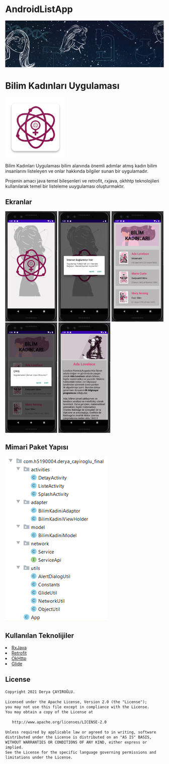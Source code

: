 # AndroidListApp
<p align="center">
<img src="https://github.com/deryacayiroglu/AndroidListApp/blob/master/images/banner.jpg"/>
</p>

# Bilim Kadınları Uygulaması

![appicon](https://github.com/deryacayiroglu/AndroidListApp/blob/master/images/logo.png)

Bilim Kadınları Uygulaması bilim alanında önemli adımlar atmış kadın bilim insanlarını listeleyen ve onlar hakkında bilgiler sunan bir uygulamadır.

Projenin amacı java temel bileşenleri ve retrofit, rxjava, okhhtp teknolojileri kullanılarak temel bir listeleme uuygulaması oluşturmaktır.

<h2 id="Ekranlar">Ekranlar</h2>
<p>
  <img height= "350"  src="https://github.com/deryacayiroglu/AndroidListApp/blob/master/Screens/SplashEkrani.PNG" />
  <img height= "350"  src="https://github.com/deryacayiroglu/AndroidListApp/blob/master/Screens/InternetYokDialog.PNG" />
  <img height= "350"  src="https://github.com/deryacayiroglu/AndroidListApp/blob/master/Screens/ListeEkrani.PNG" />
  <img height= "350"  src="https://github.com/deryacayiroglu/AndroidListApp/blob/master/Screens/CikisDialog.PNG" />
  <img height= "350"  src="https://github.com/deryacayiroglu/AndroidListApp/blob/master/Screens/DetayEkrani.PNG" />

</p>

## Mimari Paket Yapısı

![Architecture](https://github.com/deryacayiroglu/AndroidListApp/blob/master/images/MimariPaketYapisi.PNG)

## Kullanılan Teknolijiler
<li><a href="https://github.com/ReactiveX/RxJava">RxJava</a></li>
<li><a href="https://square.github.io/retrofit/">Retrofit</a></li>
<li><a href="https://github.com/square/okhttp">OkHttp</a></li>
<li><a href="https://github.com/bumptech/glide">Glide</a></li>

License
--------


    Copyright 2021 Derya ÇAYIROĞLU.

    Licensed under the Apache License, Version 2.0 (the "License");
    you may not use this file except in compliance with the License.
    You may obtain a copy of the License at

       http://www.apache.org/licenses/LICENSE-2.0

    Unless required by applicable law or agreed to in writing, software
    distributed under the License is distributed on an "AS IS" BASIS,
    WITHOUT WARRANTIES OR CONDITIONS OF ANY KIND, either express or implied.
    See the License for the specific language governing permissions and
    limitations under the License.

